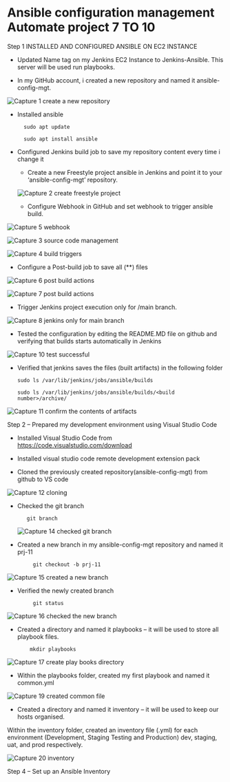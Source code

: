 
# Ansible configuration management Automate project 7 TO 10

Step 1 INSTALLED AND CONFIGURED ANSIBLE ON EC2 INSTANCE

- Updated Name tag on my Jenkins EC2 Instance to Jenkins-Ansible. This server will be used run playbooks.

- In my GitHub account, i created a new repository and named it ansible-config-mgt.

![Capture 1 create a new repository](https://user-images.githubusercontent.com/92916632/153218521-f116a9ce-1bad-48d8-a578-f30000716256.PNG)


- Installed ansible 

        sudo apt update
    
        sudo apt install ansible
        
- Configured Jenkins build job to save my repository content every time i change it  

   - Create a new Freestyle project ansible in Jenkins and point it to your ‘ansible-config-mgt’ repository.
  
  ![Capture 2 create freestyle project](https://user-images.githubusercontent.com/92916632/153218713-71a16132-43ba-4329-8381-0045d360ee29.PNG)


   - Configure Webhook in GitHub and set webhook to trigger ansible build. 

![Capture 5 webhook](https://user-images.githubusercontent.com/92916632/153220096-e838f0c4-5bdc-4042-ba93-e143144a73e1.PNG)


![Capture 3 source code management](https://user-images.githubusercontent.com/92916632/153219433-1e30bf5f-8a06-4abe-b6ad-7c5295a7ed7e.PNG)

![Capture 4 build triggers](https://user-images.githubusercontent.com/92916632/153219519-5b7ae9a3-b03a-4b1a-9a8e-36d5aa5b45f3.PNG)

- Configure a Post-build job to save all (**) files

 ![Capture 6 post build actions](https://user-images.githubusercontent.com/92916632/153236160-b54013c2-3400-4f40-a1f2-f405f242821b.PNG)
 
![Capture 7 post build actions](https://user-images.githubusercontent.com/92916632/153236211-0f115a1d-eb02-4d3a-a2a3-b4a8a37fc6b2.PNG)

- Trigger Jenkins project execution only for /main branch.

 ![Capture 8  jenkins only for main branch](https://user-images.githubusercontent.com/92916632/153236574-0435a403-c78e-43f4-81cf-75c8f8f28c86.PNG)
 
 - Tested the configuration by editing the README.MD file on github and verifying that builds starts automatically in Jenkins
 
 ![Capture 10 test successful](https://user-images.githubusercontent.com/92916632/153239920-ad0e38ea-8ea3-46aa-be8b-a3df21c4684e.PNG)

 
 - Verified that jenkins saves the files (built artifacts) in the following folder

       sudo ls /var/lib/jenkins/jobs/ansible/builds

       sudo ls /var/lib/jenkins/jobs/ansible/builds/<build number>/archive/
     
     
![Capture 11 confirm the contents of artifacts](https://user-images.githubusercontent.com/92916632/153241512-43023eec-319a-4c00-af45-87af7d1b2ea3.PNG)


Step 2 – Prepared my  development environment using Visual Studio Code

  - Installed Visual Studio Code from https://code.visualstudio.com/download

  -  Installed visual studio code remote development extension pack 
    
  -  Cloned the previously created repository(ansible-config-mgt) from github to VS code
    
![Capture 12 cloning](https://user-images.githubusercontent.com/92916632/153503749-3bfe1399-cfee-4a4a-8f62-7c2953ac8169.PNG)

   
- Checked the git branch
 
         git branch 
         
   ![Capture 14 checked git branch](https://user-images.githubusercontent.com/92916632/153503487-c5118cf4-4e39-49b7-9159-d481d22026a3.PNG)


     
- Created a new branch in my ansible-config-mgt repository and named it  prj-11
    
           git checkout -b prj-11
           
 ![Capture 15 created a new branch](https://user-images.githubusercontent.com/92916632/153505355-1b99c5bd-748e-4e40-af7f-ec037a900204.PNG)


- Verified the newly created branch 

           git status 

![Capture 16 checked the new branch](https://user-images.githubusercontent.com/92916632/153506060-1d2e3d35-6720-4f49-bc67-9b5e2c55a6ad.PNG)


- Created a directory and named it playbooks – it will be used to store all playbook files.

          mkdir playbooks

![Capture 17 create play books directory](https://user-images.githubusercontent.com/92916632/153507591-22ff0a20-38e9-42c8-9c4c-13710fb5efad.PNG)

- Within the playbooks folder, created my first playbook and named it common.yml

![Capture 19 created common file](https://user-images.githubusercontent.com/92916632/153509185-9bb8bc74-7158-4068-8533-537e96dd9727.PNG)


- Created a directory and named it inventory – it will be used to keep our hosts organised.

Within the inventory folder, created an inventory file (.yml) for each environment (Development, Staging Testing and Production) dev, staging, uat, and prod respectively.

![Capture 20 inventory](https://user-images.githubusercontent.com/92916632/153509809-7af718a7-ae30-4bc6-b55d-c9573fc4f414.PNG)




           
           
           
           
 Step 4 – Set up an Ansible Inventory

 








